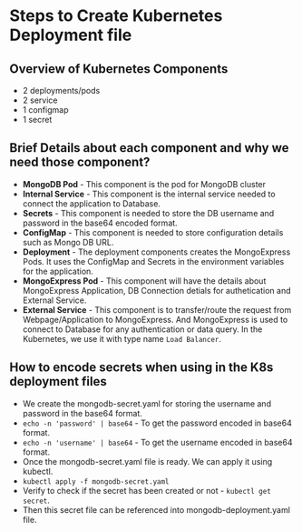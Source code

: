 # Steps to Create Kubernetes Deployment file

## Overview of Kubernetes Components
- 2 deployments/pods
- 2 service
- 1 configmap
- 1 secret


## Brief Details about each component and why we need those component?
- **MongoDB Pod** - This component is the pod for MongoDB cluster
- **Internal Service** - This component is the internal service needed to connect the application to Database.
- **Secrets** - This component is needed to store the DB username and password in the base64 encoded format.
- **ConfigMap** - This component is needed to store configuration details such as Mongo DB URL.
- **Deployment** - The deployment components creates the MongoExpress Pods. It uses the ConfigMap and Secrets in the environment variables for the application.
- **MongoExpress Pod** - This component will have the details about MongoExpress Application, DB Connection detials for authetication and External Service.
- **External Service** - This component is to transfer/route the request from Webpage/Application to MongoExpress. And MongoExpress is used to connect to Database for any authentication or data query. In the Kubernetes, we use it with type name `Load Balancer`.


## How to encode secrets when using in the K8s deployment files
- We create the mongodb-secret.yaml for storing the username and password in the base64 format.
- `echo -n 'password' | base64` - To get the password encoded in base64 format.
- `echo -n 'username' | base64` - To get the username encoded in base64 format.
- Once the mongodb-secret.yaml file is ready. We can apply it using kubectl.
- `kubectl apply -f mongodb-secret.yaml`
- Verify to check if the secret has been created or not - `kubectl get secret`.
- Then this secret file can be referenced into mongodb-deployment.yaml file.

